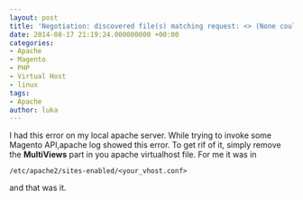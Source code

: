 ```yaml
---
layout: post
title: 'Negotiation: discovered file(s) matching request: <> (None could be negotiated).'
date: 2014-08-17 21:19:24.000000000 +00:00
categories:
- Apache
- Magento
- PHP
- Virtual Host
- linux
tags:
- Apache
author: luka
---
```

I had this error on my local apache server. While trying to invoke some Magento API,apache log showed this error. To get
rif of it, simply remove the **MultiViews** part in you apache virtualhost file. For me it was in

    /etc/apache2/sites-enabled/<your_vhost.conf>
    
and that was it.